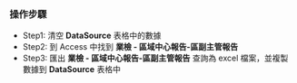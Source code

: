 ### 操作步驟
- Step1: 清空 **DataSource** 表格中的數據
- Step2: 到 Access 中找到 **業檢 - 區域中心報告-區副主管報告**
- Step3: 匯出 **業檢 - 區域中心報告-區副主管報告** 查詢為 excel 檔案，並複製數據到 **DataSource** 表格中